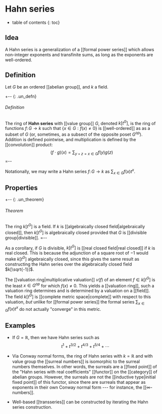 # Hahn series

* table of contents
{: toc}

## Idea

A Hahn series is a generalization of a [[formal power series]] which allows non-integer exponents and transfinite sums, as long as the exponents are well-ordered.

## Definition

Let $G$ be an ordered [[abelian group]], and $k$ a field.

+-- {: .un_defn}
###### Definition
The ring of **Hahn series** with [[value group]] $G$, denoted $k[t^G]$, is the ring of functions $f\colon G \to k$ such that $\{x \in G : f(x) \neq 0\}$ is [[well-ordered]] as as a subset of $G$ (or, sometimes, as a subsect of the opposite poset $G^{op}$). Addition is defined pointwise, and multiplication is defined by the [[convolution]] product: 
$$(f \cdot g)(x) = \sum_{y+z = x \in G} f(y)g(z)$$
=-- 

Notationally, we may write a Hahn series $f\colon G \to k$ as $\sum_{x\in G} f(x) t^x$.

## Properties

+-- {: .un_theorem}
###### Theorem
The ring $k[t^G]$ is a field. If $k$ is [[algebraically closed field|algebraically closed]], then $k[t^G]$ is algebraically closed provided that $G$ is [[divisible group|divisible]]. 
=-- 

As a corollary, if $G$ is divisible, $k[t^G]$ is [[real closed field|real closed]] if $k$ is real closed. This is because the adjunction of a square root of $-1$ would make $k[t^G]$ algebraically closed, since this gives the same result as constructing the Hahn series over the algebraically closed field $k[\sqrt{-1}]$.

The [[valuation ring|multiplicative valuation]] $v(f)$ of an element $f\in k[t^G]$ is the least $x \in G^{op}$ for which $f(x) \neq 0$.  This yields a [[valuation ring]], such a valuation ring determines and is determined by a valuation on a [[field]].  The field $k[t^G]$ is [[complete metric space|complete]] with respect to this valuation, *but* unlike for [[formal power series]] the formal series $\sum_{x\in G} f(x) t^x$ do not actually "converge" in this metric.


## Examples

* If $G=\mathbb{R}$, then we have Hahn series such as
  $$ t^1 + t^{3/2} + t^{4/3} + t^{5/4} + \cdots $$

* Via Conway normal forms, the ring of Hahn series with $k=\mathbb{R}$ and with value group the [[surreal numbers]] is isomorphic to the surreal numbers themselves.  In other words, the surreals are a [[fixed point]] of the "Hahn series with real coefficients" [[functor]] on the [[category]] of abelian groups.  However, the surreals are not the [[inductive type|initial fixed point]] of this functor, since there are surreals that appear as exponents in their own Conway normal form --- for instance, the [[∞-numbers]].

* Well-based [[transseries]] can be constructed by iterating the Hahn series construction.

